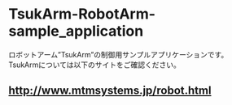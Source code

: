 # TsukArm-RobotArm-sample_application
ロボットアーム”TsukArm”の制御用サンプルアプリケーションです。  
TsukArmについては以下のサイトをご確認ください。  
## http://www.mtmsystems.jp/robot.html
